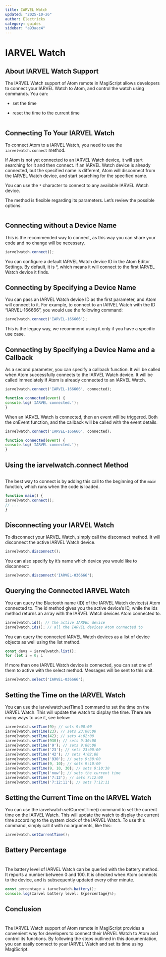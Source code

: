 ```yaml
---
title: IARVEL Watch
updated: "2025-10-26"
author: Electricks
category: guides
sidebar: "a93aec4"
---
```


# IARVEL Watch

## About IARVEL Watch Support

The IARVEL Watch support of Atom remote in MagiScript allows developers to connect your IARVEL Watch to Atom, and control the watch using commands. You can:

- set the time

- reset the time to the current time

```javascript

```

## Connecting To Your IARVEL Watch

To connect Atom to a IARVEL Watch, you need to use the `iarvelwatch.connect` method.

If Atom is not yet connected to an IARVEL Watch device, it will start searching for it and then connect. If an IARVEL Watch device is already connected, but the specified name is different, Atom will disconnect from the IARVEL Watch device, and start searching for the specified name.

You can use the `*` character to connect to any available IARVEL Watch device.

The method is flexible regarding its parameters. Let’s review the possible options.

```javascript

```

## Connecting without a Device Name

This is the recommended way to connect, as this way you can share your code and no change will be necessary.

```javascript
iarvelwatch.connect();
```

You can configure a default IARVEL Watch device ID in the Atom Editor Settings. By default, it is *, which means it will connect to the first IARVEL Watch device it finds.

## Connecting by Specifying a Device Name

You can pass an IARVEL Watch device ID as the first parameter, and Atom will connect to it. For example, to connect to an IARVEL Watch with the ID “IARVEL-166666”, you would use the following command:

```javascript
iarvelwatch.connect('IARVEL-166666');
```

This is the legacy way, we recommend using it only if you have a specific use case.

## Connecting by Specifying a Device Name and a Callback

As a second parameter, you can specify a callback function. It will be called when Atom successfully connects to the IARVEL Watch device. It will be called immediately if Atom is already connected to an IARVEL Watch.

```javascript
iarvelwatch.connect('IARVEL-166666', connected);

function connected(event) {
console.log('IARVEL connected.');
}
```

When an IARVEL Watch is connected, then an event will be triggered. Both the onEvent function, and the callback will be called with the event details.

```javascript
iarvelwatch.connect('IARVEL-166666', connected);

function connected(event) {
console.log('IARVEL connected.');
}
```

## Using the iarvelwatch.connect Method

```javascript

```

The best way to connect is by adding this call to the beginning of the `main` function, which runs when the code is loaded.

```javascript
function main() {
iarvelwatch.connect();
// ...
}
```

## Disconnecting your IARVEL Watch

To disconnect your IARVEL Watch, simply call the disconnect method. It will disconnect the active IARVEL Watch device.

```javascript
iarvelwatch.disconnect();
```

You can also specify by it’s name which device you would like to disconnect:

```javascript
iarvelwatch.disconnect('IARVEL-036666');
```

## Querying the Connected IARVEL Watch

You can query the Bluetooth name (ID) of the IARVEL Watch device(s) Atom connected to. The id method gives you the active device’s ID, while the ids method returns an array with the IARVEL Watch devices Atom connected to.

```javascript
iarvelwatch.id(); // the active IARVEL device
iarvelwatch.ids(); // all the IARVEL devices Atom connected to
```

You can query the connected IARVEL Watch devices as a list of device objects as well using the list method.

```javascript
const devs = iarvelwatch.list();
for (let i = 0; i
```

If more than one IARVEL Watch device is connected, you can set one of them to active with the select method. Messages will be sent to this unit.

```javascript
iarvelwatch.select('IARVEL-036666');
```

## Setting the Time on the IARVEL Watch

You can use the iarvelwatch.setTime() command to set the time on the IARVEL Watch. This will update the watch to display the time. There are many ways to use it, see below:

```javascript
iarvelwatch.setTime(9); // sets 9:00:00
iarvelwatch.setTime(23); // sets 23:00:00
iarvelwatch.setTime(42); // sets 4:02:00
iarvelwatch.setTime(930); // sets 9:30:00
iarvelwatch.setTime('9'); // sets 9:00:00
iarvelwatch.setTime('23'); // sets 23:00:00
iarvelwatch.setTime('42'); // sets 4:02:00
iarvelwatch.setTime('930'); // sets 9:30:00
iarvelwatch.setTime(9, 10); // sets 9:10:00
iarvelwatch.setTime(9, 10, 30); // sets 9:10:30
iarvelwatch.setTime('now'); // sets the current time
iarvelwatch.setTime('7:12'); // sets 7:12:00
iarvelwatch.setTime('7:12:11'); // sets 7:12:11
```

## Setting the Current Time on the IARVEL Watch

You can use the iarvelwatch.setCurrentTime() command to set the current time on the IARVEL Watch. This will update the watch to display the current time according to the system clock of the IARVEL Watch. To use this command, simply call it with no arguments, like this:

```javascript
iarvelwatch.setCurrentTime();
```

## Battery Percentage

```javascript

```

###

The battery level of IARVEL Watch can be queried with the battery method. It reports a number between 0 and 100. It is checked when Atom connects to the device, and is subsequently updated every other minute.

```javascript
const percentage = iarvelwatch.battery();
console.log(Iarvel battery level: ${percentage}%);
```

## Conclusion

```javascript

```

###

The IARVEL Watch support of Atom remote in MagiScript provides a convenient way for developers to connect their IARVEL Watch to Atom and control its functions. By following the steps outlined in this documentation, you can easily connect to your IARVEL Watch and set its time using MagiScript.